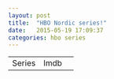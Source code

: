 ```yaml
---
layout: post
title:  "HBO Nordic series!"
date:   2015-05-19 17:09:37
categories: hbo series
---
```


<script>

function createCookie(name, value, days) {
    var expires;

    if (days) {
        var date = new Date();
        date.setTime(date.getTime() + (days * 24 * 60 * 60 * 1000));
        expires = "; expires=" + date.toGMTString();
    } else {
        expires = "";
    }
    document.cookie = encodeURIComponent(name) + "=" + encodeURIComponent(value) + expires + "; path=/";
}

function readCookie(name) {
    var nameEQ = encodeURIComponent(name) + "=";
    var ca = document.cookie.split(';');
    for (var i = 0; i < ca.length; i++) {
        var c = ca[i];
        while (c.charAt(0) === ' ') c = c.substring(1, c.length);
        if (c.indexOf(nameEQ) === 0) return decodeURIComponent(c.substring(nameEQ.length, c.length));
    }
    return null;
}

function eraseCookie(name) {
    createCookie(name, "", -1);
}

(function() {
    var script = document.createElement("SCRIPT");
    script.src = 'https://ajax.googleapis.com/ajax/libs/jquery/1.7.1/jquery.min.js';
    script.type = 'text/javascript';
    document.getElementsByTagName("head")[0].appendChild(script);

    var checkReady = function(callback) {
        if (window.jQuery) {
            callback(jQuery);
        }
        else {
            window.setTimeout(function() { checkReady(callback); }, 100);
        }
    };

    checkReady(function(jQuery) {
	var series = "100 Code;12 Monkeys;1992;30 Rock;7 Deadly Sins;Alice;Angels in America;Angry Boys;Arn;Ascension;Band of Brothers;Banshee;Battlestar Galactica;Big Love;Bitten;Black Sails;Boardwalk Empire;Bollywood Hero;Boomtown;Bored to Death;Borgia;Bosch;Brotherhood;Burning Bush;Californication;Capadocia;Carnivale;Continuum;Curb Your Enthusiasm;Dane Cook's Tourgasm;Dates;Dead Like Me;Deadwood;Den som Dræber;Dexter;Doll & Em;Dominion;Eastbound & Down;Empire Falls;Enlightened;Entourage;Epitafios;Extras;Five Days;Fleming - The Man Who Would Be Bond;Flight of the Conchords;Free For All;Friday Night Lights;Funny or Die Presents;Game of Thrones;Generation Kill;Getting On;Girls;Gomorrah;Gravity;Halt and Catch Fire;Happyish;Head Case;Hell on Wheels;Hello Ladies;Hijos Del Carnaval;Hit The Floor;House of Lies;House of Saddam;How to Make it in America;Hung;In Treatment;Ja'mie: Private School Girl;Jeremiah;Jericho;John Adams;John From Cincinnati;Jonah From Tonga;Klondike;Last Week Tonight with John Oliver;Little Britain USA;Looking;Luck;Lucky Louie;Luther;Magic City;Masters of Horror;Masters of Science Fiction;Masters of Sex;Mildred Pierce;Misfits;Mr. Show;Nurse Jackie;Olive Kitteridge;Oz;P. Diddy Bad Boys of Comedy;Painkiller Jane;Parks and Recreation;Party Down;Penny Dreadful;Polyamory;Power;Ray Donovan;Real Time With Bill Maher;Rome;Rosemary's Baby;Russell Simmons Presents Brave New Voices;Russell Simmons Presents Def Comedy;Russell Simmons Presents Def Poetry;Sex and The City;Shattered;Silicon Valley;Six Feet Under;Sleeper Cell;Southcliffe;Spartacus;Spicy City;Strike Back;Survivor's Remorse;Survivors;Swingtown;Tell me You Love Me;The 4400;The Affair;The Borgias;The Casual Vacancy;The Chris Rock Show;The Comeback;The Firm;The Honourable Woman;The Jinx: The Life and Deaths of Robert Durst;The Knick;The L Word;The Leftovers;The Newsroom;The Office;The Office (US);The Pacific;The Passion;The Real L Word;The Red Road;The Ricky Gervais Show;The Shadow Line;The Sopranos;The Walking Dead;The White Queen;The Whitest Kids U' Know;The Wire;The Wire (Re-mastered);Time of Death;Todd McFarlane's Spawn;Togetherness;Top of the Lake;Treme;True Blood;True Detective;Turn;Twin Peaks;Varg Veum;Veep;Vice;Vikings;Warehouse 13";
	var series_array = series.split(";");
	var seen = readCookie("seen");
	if(seen==null)seen="";	

	for(var i = 0; i < series_array.length; i++){
	   if(seen.search(series_array[i]) == -1){
	      jQuery("#hbotable").append('<tr><td class="hbotitle">'+series_array[i]+'</td><td class="imdbrating"></td><td class="seen">seen</td></tr>');	
	   }
	}

	jQuery(".seen").click(function(){
	    seen += jQuery(this).parent().find('.hbotitle').html() + ";";
	    eraseCookie("seen");
	    createCookie("seen",seen,365);
	    jQuery(this).parent().remove();
	});

        var $title = jQuery('.hbotitle');
        var i = 0;
        $title.each(function(){
            var $this = jQuery(this);
            var data = {
                't':$this.html().trim().replace("&amp;", "&"),
                'plot':'short',
		'type':'series',
                'r':'json'
            }
            jQuery.get('http://www.omdbapi.com/',
                       data,
                       function(response){
                           var rating = 0;
                           if(response.Response == "True" && jQuery.isNumeric(response.imdbRating)){
                              rating = response.imdbRating;   
                           }
                           if(rating != 0){
                              $this.parent().find('.imdbrating').html(rating);
                           }
                           $this.parent().attr('data-rating',rating).addClass("toBeSorted");
                           i++;
                           if(i == $title.length){
                              sorter();
                           }
                       },
                       'json');
        });
        function sorter(){
	    jQuery("#sortimdb").click(function(){
	        jQuery("#hbotable").find(".toBeSorted").sort(function(a,b){
                    return b.dataset.rating - a.dataset.rating; 
                }).appendTo("#hbotable");
	    });
	    jQuery("#sortname").click(function(){
	        jQuery("#hbotable").find(".hbotitle").parent().sort(function(a,b){
                    var A = a.getElementsByClassName("hbotitle")[0].innerHTML.toLowerCase();
		    var B = b.getElementsByClassName("hbotitle")[0].innerHTML.toLowerCase();
		    if (A < B){
		        return -1;
		    }else if (A > B){
		        return  1;
		    }else{
		        return 0;
		    }
                }).appendTo("#hbotable");
	    });
        };
    });
})();
</script>

<table id="hbotable" style="width:100%">
  <tr>
    <td id="sortname">Series</td>
    <td id="sortimdb">Imdb</td>
    <td></td>
  </tr>
</table>
